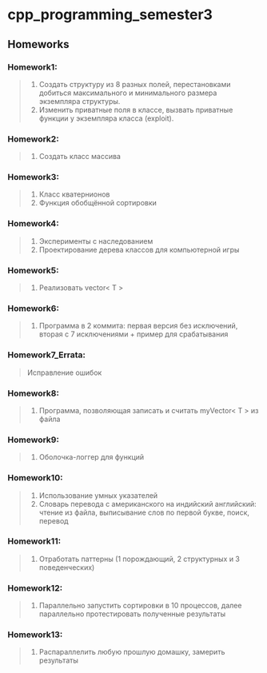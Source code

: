 # cpp_programming_semester3

## Homeworks

 ### Homework1:
 >1. Создать структуру из 8 разных полей, перестановками добиться максимального и минимального размера экземпляра структуры.
 >2. Изменить приватные поля в классе, вызвать приватные функции у экземпляра класса (exploit).

 ### Homework2:
 >1. Создать класс массива

 ### Homework3:
 >1. Класс кватернионов
 >2. Функция обобщённой сортировки
 
 ### Homework4:
 >1. Эксперименты с наследованием
 >2. Проектирование дерева классов для компьютерной игры

 ### Homework5:
 >1. Реализовать vector< T >

 ### Homework6:
 >1. Программа в 2 коммита: первая версия без исключений, вторая с 7 исключениями + пример для срабатывания

 ### Homework7_Errata:
 > Исправление ошибок

 ### Homework8:
 > 1. Программа, позволяющая записать и считать myVector< T > из файла

 ### Homework9:
 > 1. Оболочка-логгер для функций
 
 ### Homework10:
 > 1. Использование умных указателей
 > 2. Словарь перевода с американского на индийский английский: чтение из файла, выписывание слов по первой букве, поиск, перевод
 
 ### Homework11:
 > 1. Отработать паттерны (1 порождающий, 2 структурных и 3 поведенческих)

 ### Homework12:
 > 1. Параллельно запустить сортировки в 10 процессов, далее параллельно протестировать полученные результаты

 ### Homework13:
 > 1. Распараллелить любую прошлую домашку, замерить результаты
 